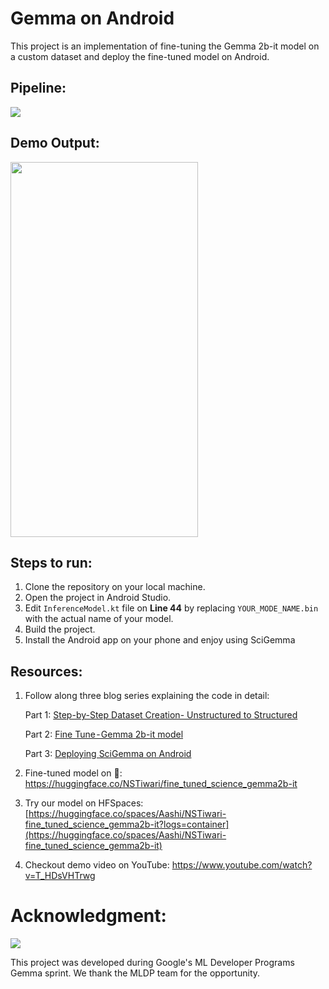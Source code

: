 # Gemma on Android
This project is an implementation of fine-tuning the Gemma 2b-it model on a custom dataset and deploy the fine-tuned model on Android.

## Pipeline:
<img src="https://github.com/NSTiwari/Gemma-on-Android/blob/main/SciGemma_Pipeline.gif"/>

## Demo Output:
<img src="https://github.com/NSTiwari/Gemma-on-Android/blob/main/SciGemma.gif" width="300" height="600"/>


## Steps to run:

1. Clone the repository on your local machine.
2. Open the project in Android Studio.
3. Edit ```InferenceModel.kt``` file on **Line 44** by replacing ```YOUR_MODE_NAME.bin``` with the actual name of your model.
4. Build the project.
5. Install the Android app on your phone and enjoy using SciGemma



## Resources:

1. Follow along three blog series explaining the code in detail:
   
   Part 1: [Step-by-Step Dataset Creation- Unstructured to Structured](https://aashi-dutt3.medium.com/part-1-step-by-step-dataset-creation-unstructured-to-structured-70abdc98abf0)

   Part 2: [Fine Tune - Gemma 2b-it model](https://aashi-dutt3.medium.com/part-2-fine-tune-gemma-2b-it-model-a26246c530e7)

   Part 3: [Deploying SciGemma on Android](https://tiwarinitin1999.medium.com/part-3-deploy-gemma-on-android-5bac532c54b7)

3. Fine-tuned model on 🤗: https://huggingface.co/NSTiwari/fine_tuned_science_gemma2b-it

4. Try our model on HFSpaces: [https://huggingface.co/spaces/Aashi/NSTiwari-fine_tuned_science_gemma2b-it?logs=container](https://huggingface.co/spaces/Aashi/NSTiwari-fine_tuned_science_gemma2b-it)

5. Checkout demo video on YouTube: https://www.youtube.com/watch?v=T_HDsVHTrwg


# Acknowledgment:
<img src="https://github.com/NSTiwari/Gemma-on-Android/blob/main/google.png">

This project was developed during Google's ML Developer Programs Gemma sprint. We thank the MLDP team for the opportunity.


